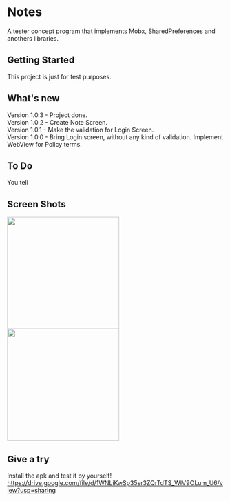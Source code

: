 # Notes

A tester concept program that implements Mobx, SharedPreferences and anothers libraries.  

## Getting Started  

This project is just for test purposes. 

## What's new  

Version 1.0.3 - Project done.  
Version 1.0.2 - Create Note Screen.  
Version 1.0.1 - Make the validation for Login Screen.  
Version 1.0.0 - Bring Login screen, without any kind of validation. Implement WebView for Policy terms.  

## To Do  

You tell

## Screen Shots
<img width="260" src="https://github.com/brunos0/Notas/assets/49425249/ad875a5e-c284-41fe-89f9-dc185e151d85"><img width="260" src="https://github.com/brunos0/Notas/assets/49425249/467bed5a-70ca-4fc4-af14-d662e5812ee3">

## Give a try
Install the apk and test it by yourself!
https://drive.google.com/file/d/1WNLiKwSp35sr3ZQrTdTS_WIV9OLum_U6/view?usp=sharing
